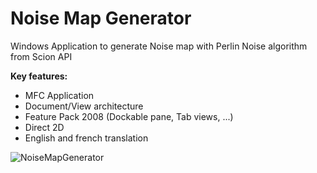 # Noise Map Generator
<p>Windows Application to generate Noise map with Perlin Noise algorithm from Scion API</p>
<p><b>Key features:</b></p>
<ul>
  <li>MFC Application</li>
  <li>Document/View architecture</li>
  <li>Feature Pack 2008 (Dockable pane, Tab views, ...)</li>
  <li>Direct 2D</li>
  <li>English and french translation</li>
</ul>

![NoiseMapGenerator](https://zupimages.net/up/23/33/obcs.png)
